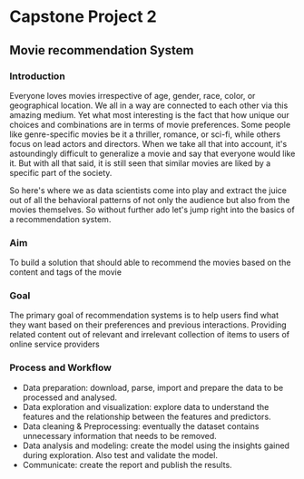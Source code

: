 # Capstone Project 2
## Movie recommendation System

### Introduction
Everyone loves movies irrespective of age, gender, race, color, or geographical location. We all in a way are connected to each other via this amazing medium. Yet what most interesting is the fact that how unique our choices and combinations are in terms of movie preferences. Some people like genre-specific movies be it a thriller, romance, or sci-fi, while others focus on lead actors and directors. When we take all that into account, it's astoundingly difficult to generalize a movie and say that everyone would like it. But with all that said, it is still seen that similar movies are liked by a specific part of the society.

So here's where we as data scientists come into play and extract the juice out of all the behavioral patterns of not only the audience but also from the movies themselves. So without further ado let's jump right into the basics of a recommendation system.

### Aim
To build a solution that should able to recommend the movies based on the content and tags of the movie

### Goal
The primary goal of recommendation systems is to help users find what they want based on their preferences and previous interactions.
Providing related content out of relevant and irrelevant collection of items to users of online service providers

### Process and Workflow
- Data preparation: download, parse, import and prepare the data to be processed and analysed.
- Data exploration and visualization: explore data to understand the features and the relationship between the features and predictors.
- Data cleaning & Preprocessing: eventually the dataset contains unnecessary information that needs to be removed.
- Data analysis and modeling: create the model using the insights gained during exploration. Also test and validate the model.
- Communicate: create the report and publish the results.
